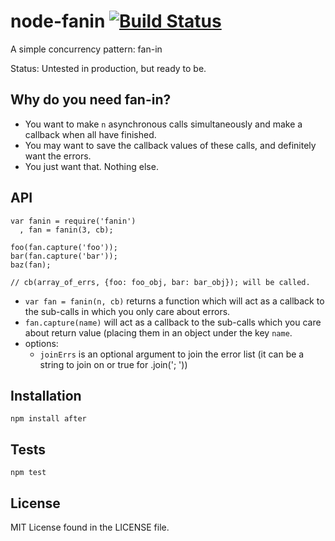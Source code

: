 node-fanin [![Build Status][1]][2]
==========

A simple concurrency pattern: fan-in

Status: Untested in production, but ready to be.

## Why do you need fan-in?

- You want to make `n` asynchronous calls simultaneously and make a callback when all have finished.
- You may want to save the callback values of these calls, and definitely want the errors.
- You just want that. Nothing else.

## API



    var fanin = require('fanin')
      , fan = fanin(3, cb);
 
    foo(fan.capture('foo'));
    bar(fan.capture('bar'));
    baz(fan);

    // cb(array_of_errs, {foo: foo_obj, bar: bar_obj}); will be called.

- `var fan = fanin(n, cb)` returns a function which will act as a callback to the sub-calls in which you only care about errors.
- `fan.capture(name)` will act as a callback to the sub-calls which you care about return value (placing them in an object under the key `name`.
- options:
    - `joinErrs` is an optional argument to join the error list (it can be a string to join on or true for .join('; '))

## Installation

`npm install after`

## Tests

`npm test`

## License

MIT License found in the LICENSE file. 

  [1]: https://travis-ci.org/yanatan16/node-fanin.png?branch=master
  [2]: http://travis-ci.org/yanatan16/node-fanin


